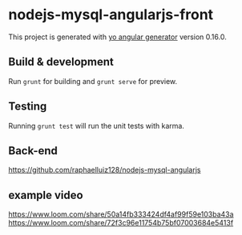 # nodejs-mysql-angularjs-front

This project is generated with [yo angular generator](https://github.com/yeoman/generator-angular)
version 0.16.0.

## Build & development

Run `grunt` for building and `grunt serve` for preview.

## Testing

Running `grunt test` will run the unit tests with karma.

## Back-end 
https://github.com/raphaelluiz128/nodejs-mysql-angularjs

## example video
https://www.loom.com/share/50a14fb333424df4af99f59e103ba43a
https://www.loom.com/share/72f3c96e11754b75bf07003684e5413f
